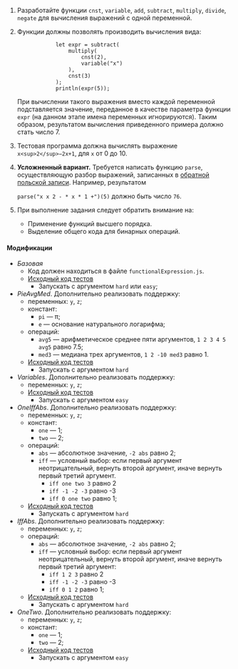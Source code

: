 1.  Разработайте функции `cnst`, `variable`, `add`, `subtract`, `multiply`, `divide`, `negate` для вычисления выражений с одной переменной.
2.  Функции должны позволять производить вычисления вида:

                    let expr = subtract(
                        multiply(
                            cnst(2),
                            variable("x")
                        ),
                        cnst(3)
                    );
                    println(expr(5));
                

    При вычислении такого выражения вместо каждой переменной подставляется значение, переданное в качестве параметра функции `expr` (на данном этапе имена переменных игнорируются). Таким образом, результатом вычисления приведенного примера должно стать число 7.
3.  Тестовая программа должна вычислять выражение `x<sup>2</sup>−2x+1`, для `x` от 0 до 10.
4.  **Усложненный вариант.** Требуется написать функцию `parse`, осуществляющую разбор выражений, записанных в [обратной польской записи](http://ru.wikipedia.org/wiki/%D0%9E%D0%B1%D1%80%D0%B0%D1%82%D0%BD%D0%B0%D1%8F_%D0%BF%D0%BE%D0%BB%D1%8C%D1%81%D0%BA%D0%B0%D1%8F_%D0%B7%D0%B0%D0%BF%D0%B8%D1%81%D1%8C). Например, результатом
  
    `parse("x x 2 - * x * 1 +")(5)` должно быть число `76`.
5.  При выполнение задания следует обратить внимание на:
    *   Применение функций высшего порядка.
    *   Выделение общего кода для бинарных операций.

#### Модификации
*   _Базовая_
    *   Код должен находиться в файле `functionalExpression.js`.
    *   [Исходный код тестов](/git/geo/paradigms-2019/src/master/javascript/jstest/functional/FunctionalExpressionTest.java)
        *   Запускать c аргументом `hard` или `easy`;
*   _PieAvgMed_. Дополнительно реализовать поддержку:
    *   переменных: `y`, `z`;
    *   констант:
        *   `pi` — π;
        *   `e` — основание натурального логарифма;
    *   операций:
        *   `avg5` — арифметическое среднее пяти аргументов, `1 2 3 4 5 avg5` равно 7.5;
        *   `med3` — медиана трех аргументов, `1 2 -10 med3` равно 1.
    *   [Исходный код тестов](/git/geo/paradigms-2019/src/master/javascript/jstest/functional/FunctionalPieAvgMedTest.java)
        *   Запускать c аргументом `hard`
*   _Variables_. Дополнительно реализовать поддержку:
    *   переменных: `y`, `z`;
    *   [Исходный код тестов](/git/geo/paradigms-2019/src/master/javascript/jstest/functional/FunctionalVariablesTest.java)
        *   Запускать c аргументом `easy`
*   _OneIffAbs_. Дополнительно реализовать поддержку:
    *   переменных: `y`, `z`;
    *   констант:
        *   `one` — 1;
        *   `two` — 2;
    *   операций:
        *   `abs` — абсолютное значение, `-2 abs` равно 2;
        *   `iff` — условный выбор: если первый аргумент неотрицательный, вернуть второй аргумент, иначе вернуть первый третий аргумент.
            *   `iff one two 3` равно 2
            *   `iff -1 -2 -3` равно -3
            *   `iff 0 one two` равно 1;
    *   [Исходный код тестов](/git/geo/paradigms-2019/src/master/javascript/jstest/functional/FunctionalOneIffAbsTest.java)
        *   Запускать c аргументом `hard`
*   _IffAbs_. Дополнительно реализовать поддержку:
    *   переменных: `y`, `z`;
    *   операций:
        *   `abs` — абсолютное значение, `-2 abs` равно 2;
        *   `iff` — условный выбор: если первый аргумент неотрицательный, вернуть второй аргумент, иначе вернуть первый третий аргумент:
            *   `iff 1 2 3` равно 2
            *   `iff -1 -2 -3` равно -3
            *   `iff 0 1 2` равно 1;
    *   [Исходный код тестов](/git/geo/paradigms-2019/src/master/javascript/jstest/functional/FunctionalIffAbsTest.java)
        *   Запускать c аргументом `hard`
*   _OneTwo_. Дополнительно реализовать поддержку:
    *   переменных: `y`, `z`;
    *   констант:
        *   `one` — 1;
        *   `two` — 2;
    *   [Исходный код тестов](/git/geo/paradigms-2019/src/master/javascript/jstest/functional/FunctionalOneTwoTest.java)
        *   Запускать c аргументом `easy`
